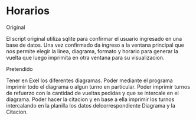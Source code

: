 # Horarios

Original

El script original utiliza sqlite para confirmar el usuario ingresado en una base de datos. Una vez confirmado da 
ingreso a la ventana principal que nos permite elegir la linea, diagrama, formato y horario para generar la vuelta 
que luego imprimita en otra ventana para su visualizacion.

Pretendido

Tener en Exel los diferentes diagramas.
Poder mediante el programa imprimir todo el diagrama o algun turno en particular.
Poder imprimir turnos de refuerzo con la cantidad de vueltas pedidas y que se intercale en el diagrama.
Poder hacer la citacion y en base a ella imprimir los turnos intercalando en la planilla los datos delcorrespondiente Diagrama y la
Citacion.
